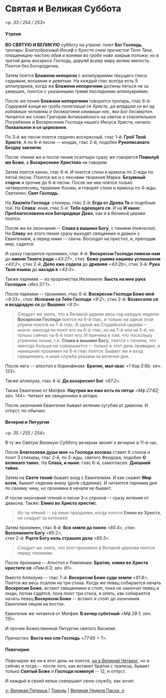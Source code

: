 
# Святая и Великая Суббота

<*p. 33 / 254 / 253*>

#### Утреня

**ВО СВЯТУЮ И ВЕЛИКУЮ** субботу на *утрене*: поют **Бог Господь**, тропарь: *Благообразный Иосиф с Креста 
снем пречистое Тело Твое, плащяницею чистою обив и вонями во гробе нове закрыв положи; но в третий день 
воскресе Господь, даруяй всему миру велию милость*. Поется без Богородична.  

Затем поется **Блажени непорочн** с аллилуариями текущего гласа: седьмым, восьмым и девятым. 
На каждый глас всегда есть 9 аллилуариев, когда же **Блажени непорочнии** должны петься не за умерших, 
поются с указанными тремя последними аллилуариями. 

После же пения **Блажени непорочнии** говорится тропарь, глас 6-й: *Содержяй конця во гробе полагаеши ся Христе, 
да впадшая ся во ад избавиши человекы и бесмертием оживиши нас, яко Бог бесмертен*.
Читается же слово Григория Антиохийского на святое и спасительное Погребение и Воскресение Господа нашего 
Иисуса Христа, начало: **Похвальное и се церковное**. 

По 3-й же песни поется седален воскресный, глас 1-й: **Гроб Твой Христе**. 
А по 6-й песни -- кондак, глас 2-й, подобен **Рукописанаго**: **Бездну заключи**. 

После чтения же и после пения псалтыри сразу же говорится **Помилуй мя Боже**, а **Воскресение Христово** 
не говорим. 

Затем поется канон, глас 6-й. И поются стихи и ирмосы по 2-жды по пятой песни. Поются же и с песнями 
творения Марка: **Безумный старче** и прочие до 6-й песни. После же нее поется только четверопеснец, 
творение Космы, и говорят стихи и ирмосы по 4-жды. 
Светилен: **Свят Господь**. 

На **Хвалите Господа**: стихиры, глас 2-й: **Егда от Древа Тя** и подобные той. 
На **Слава:** иная, глас 5-й: **Тебе одеющаго ся**. И на **И ныне: Преблагословена еси Богородице Дево**, 
как и в Великой церкви поется. 

После же их окончания -- **Слава в вышних Богу**, с пением (*певчески*). На **Славу** же этого пения 
сразу выходят священник и диакон с Евангелием, а перед ними -- свеча. Восходит на престол, и, преподав мир, 
садится.

И сразу говорится прокимен, глас 4-й: **Воскресни Господи помози нам** до **имени Твоего ради** <*43:27*>, 
стих: **Боже ушима нашима услышахом** <*43:2*>, 
стих 2-й: **Дело еже содела** до **древняя** <*43:2b*>, 
стих 3-й: **Рука Твоя языкы** до **насади я** <*43:3*>. 

Также паремия -- из пророчества Иезекииля: **Бысть на мне рука Господня** <*Иез.37:1*>.  

После паремии -- прокимен, глас 6-й: **Воскресни Господи Боже мой** <*9:33*>, 
стих: **Исповем ся Тебе Господи** <*9:2*>, 
стих 2-й: **Возвеселю ся и воздрадую ся** до **Вышних** <*9:3*>.  

> *Следует же знать*, что в Великой церкви весь год каждую неделю **Воскресни Господи** поется на 6-й глас, 
> и только на одной этой утрене поется на 7-й глас. В одной же Студийской церкви -- иначе: никогда не поют 
> его на 6-й глас, но на 7-й или на 5-й, но только сейчас на 6-й поет его. И причина в том, что поскольку 
> утреннее пение, т.е. **Слава в вышних Богу**, поется с пением, что никогда больше не совершается -- 
> только в этот день праведно, и нынешний прокимен на 6-й глас поется. Бывает же и вход священника, 
> и иная служба указана за величие дня. 

После него -- апостол к Коринфянам: **Братие, мал квас** <*1 Кор.5:6b; зач. 133*>. 

Также аллилуиа, глас 4-й: **Да воскреснет Бог** <*67:2*>. 

Также Евангелие от Матфея: **Наутрия же яже есть по пятце** <*Мф.27:62; зач. 144*>. Читают же священники 
в алтаре.   

После окончания Евангелия бывает ектения сугубая от диакона. И отпуст, по обычаю. 

#### Вечерня и Литургия

<*p. 35 / 255 / 254*>

В ту же Святую Великую Субботу вечером звонят к *вечерне* в 11-й час.  

После **Благослови душе моя** на **Господи воззвах** ставят 6 стихов и поют 3 стихиры, глас 2-й, по 2-жды, 
святого Феодора, подобен **О великаго таинс**. На **Слава, и ныне:** глас 6-й, самогласен: **Днешний тайно**. 

Затем на **Свете тихий** бывает вход с Евангелием. И как скажет **Мир всем**, бывает седение внизу (*долѣ сѣданиѥ*). 
И читаются паремии дня по своему чину, но прокимна в начале не бывает. 

И после окончания чтений и песни 3-х отроков -- сразу ектения от диакона. Также: **Елико во Христа хрестис**. 

> Из-за чтений -- на иные праздники, когда поется **Елико во Христа**, не следует за ектенией.  

Затем прокимен, глас 8-й: **Вся земля да покло** <*65:4*>, 
стих: **Воскликнете Богу** <*65:2*>,  
стих 2-й: **Рцете Богу коль страшен дела** <*65:3*>.   

> *Следует же знать*, что этот прокимен в Великой церкови поется перед чтениями. 

После прокимна -- Апостол к Римлянам: **Братие, елико во Христа крестите ся** <*Рим.6:3; зач. 91*>.

Вместо Аллилуиа -- глас 7-й: **Воскресни Боже суди земли** <*81:8*>. Поется же весь псалом на три стиха. 
Когда же певец собирается начать **Воскресни Боже**, встают священники и стоят, пока не закончат певец 
и люди, потом садятся, пока поют три стиха, и опять, как собирается начать певец **Воскресни Боже** -- 
встают и стоят до окончания Евангелия лицом на восток.  

Евангелие же читается от Матфея: **В вечер суботный** <*Мф.28:1; зач. 115*>. 

И прочее Божественной Литургии святого Василия. 

Причастен: **Воста яко спя Господь** <*77:65 + ?*>. 

#### Повечерие

*Повечерие* же ни в этот день не поется, [ни в Великий Четверг](A_22_AST_great_thursday.md#Вечерня-и-Литургия), но и сейчас и тогда -- после того, 
как встанет братия с трапезы, бывает только **Святый Боже** и **Господи помилуй** -- 12, и отпуст. 

И каждый в своей келье совершает свою службу, как хочет.   

[← Великая Пятница ](A_23_AST_great_friday.md) | [Триодь](README.md#святая-и-великая-суббота) | [Великая Неделя Пасхи →](B_01_AST_easter_sunday.ru.md)
